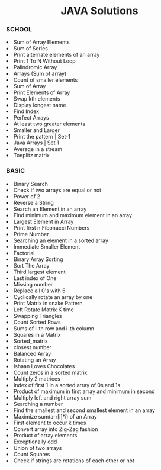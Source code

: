 
<h1 align="center">JAVA Solutions</h1>
 
### SCHOOL
<li>Sum of Array Elements</li>
<li>Sum of Series</li>
<li>Print alternate elements of an array</li>
<li>Print 1 To N Without Loop</li>
<li>Palindromic Array</li>
<li>Arrays (Sum of array)</li>
<li>Count of smaller elements</li>
<li>Sum of Array</li>
<li>Print Elements of Array</li>
<li>Swap kth elements</li>
<li>Display longest name</li>
<li>Find Index</li>
<li>Perfect Arrays</li>
<li>At least two greater elements</li>
<li>Smaller and Larger</li>
<li>Print the pattern | Set-1</li>
<li>Java Arrays | Set 1</li>
<li>Average in a stream</li>
<li>Toeplitz matrix</li>

### BASIC
<li>Binary Search</li>
<li>Check if two arrays are equal or not</li>
<li>Power of 2</li>
<li>Reverse a String</li>
<li>Search an Element in an array</li>
<li>Find minimum and maximum element in an array</li>
<li>Largest Element in Array</li>
<li>Print first n Fibonacci Numbers</li>
<li>Prime Number</li>
<li>Searching an element in a sorted array</li>
<li>Immediate Smaller Element</li>
<li>Factorial</li>
<li>Binary Array Sorting</li>
<li>Sort The Array</li>
<li>Third largest element</li>
<li>Last index of One</li>
<li>Missing number</li>
<li>Replace all 0's with 5</li>
<li>Cyclically rotate an array by one</li>
<li>Print Matrix in snake Pattern</li>
<li>Left Rotate Matrix K time</li>
<li>Swapping Triangles</li>
<li>Count Sorted Rows</li>
<li>Sums of i-th row and i-th column</li>
<li>Squares in a Matrix</li>
<li>Sorted_matrix</li>
<li>closest number</li>
<li>Balanced Array</li>
<li>Rotating an Array</li>
<li>Ishaan Loves Chocolates</li>
<li>Count zeros in a sorted matrix</li>
<li>Multiply 2 matrices</li>
<li>Index of first 1 in a sorted array of 0s and 1s</li>
<li>Product of maximum in first array and minimum in second</li>
<li>Multiply left and right array sum</li>
<li>Searching a number</li>
<li>Find the smallest and second smallest element in an array</li>
<li>Maximize sum(arr[i]*i) of an Array</li>
<li>First element to occur k times</li>
<li>Convert array into Zig-Zag fashion</li>
<li>Product of array elements</li>
<li>Exceptionally odd</li>
<li>Union of two arrays</li>
<li>Count Squares</li>
<li>Check if strings are rotations of each other or not</li>